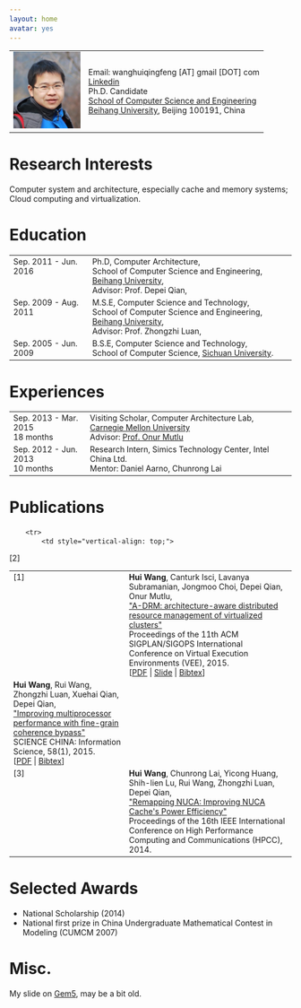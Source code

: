 ```yaml
---
layout: home
avatar: yes
---
```


<table border="0" cellpadding="2" cellspacing="10">
  <tbody>
    <tr>
      <td>
        <img style="width: 120px;" alt="huiwang" src="/files/huiwang.jpg">
      </td>
      <td>
Email: wanghuiqingfeng [AT] gmail [DOT] com<br/>
<a href="http://www.linkedin.com/in/thinkwh">Linkedin</a><br/>
Ph.D. Candidate<br/>
<a href="http://scse.buaa.edu.cn/">School of Computer Science and Engineering</a><br/>
<a href="http://ev.buaa.edu.cn/">Beihang University</a>, Beijing 100191, China
      </td>
    </tr>
  </tbody>
</table>

# Research Interests

Computer system and architecture, especially cache and memory systems; Cloud computing and virtualization.

# Education

<table style="text-align: left;" border="0">
    <tbody>
        <tr>
            <td style="vertical-align: top;">Sep. 2011 - Jun. 2016</td>
            <td style="vertical-align: top;">Ph.D, Computer Architecture,<br>
            School of Computer Science and Engineering,
            <a href="http://ev.buaa.edu.cn/">Beihang University</a>, <br/>
            Advisor: Prof. Depei Qian,<br>
            </td>
        </tr>
        <tr>
            <td style="vertical-align: top;">Sep. 2009 - Aug. 2011</td>
            <td style="vertical-align: top;">M.S.E, Computer Science and Technology,<br>
            School of Computer Science and Engineering,
            <a href="http://ev.buaa.edu.cn/">Beihang University</a>, <br/>
            Advisor: Prof. Zhongzhi Luan,<br>
            </td>
        </tr>
        <tr>
            <td style="vertical-align: top;">Sep. 2005 - Jun. 2009</td>
            <td style="vertical-align: top;">B.S.E, Computer Science and Technology,<br>
            School of Computer Science, 
            <a href="http://www.scu.edu.cn/en/">Sichuan University</a>.<br/>
            </td>
        </tr>
    </tbody>
</table>

# Experiences

<table style="text-align: left;" border="0">
    <tbody>
        <tr>
            <td style="vertical-align: top;">Sep. 2013 - Mar. 2015<br>18 months</td>
            <td style="vertical-align: top;">Visiting Scholar, Computer Architecture Lab, <a href="http://cmu.edu">Carnegie Mellon University</a><br>
            Advisor: <a href="http://users.ece.cmu.edu/~omutlu">Prof. Onur Mutlu</a></td>
        </tr>
        <tr>
            <td style="vertical-align: top;">Sep. 2012 - Jun. 2013<br>10 months</td>
            <td style="vertical-align: top;">Research Intern, Simics Technology Center, Intel China Ltd.<br>
            Mentor: Daniel Aarno, Chunrong Lai</td>
        </tr>
    </tbody>
</table>

# Publications

<table style="text-align: left;" border="0">
    <tbody>
        <tr>
            <td style="vertical-align: top;">
[1]
            </td>
            <td style="vertical-align: top;">
<strong>Hui Wang</strong>, Canturk Isci, Lavanya Subramanian, Jongmoo Choi, Depei Qian, Onur Mutlu,<br>
<a href="http://dl.acm.org/citation.cfm?id=2731202">"A-DRM: architecture-aware distributed resource management of virtualized clusters"</a><br>
Proceedings of the 11th ACM SIGPLAN/SIGOPS International Conference on Virtual Execution Environments (VEE), 2015.<br>
[<a href="/files/adrm-vee2015.pdf">PDF</a> | <a href="/files/adrm-vee2015.pptx">Slide</a> | <a href="/files/adrm-vee2015.bib">Bibtex</a>]
            </td>
        </tr>

        <tr>
            <td style="vertical-align: top;">
[2]
            </td>
            <td style="vertical-align: top;">
<strong>Hui Wang</strong>, Rui Wang, Zhongzhi Luan, Xuehai Qian, Depei Qian,<br> 
<a href="http://link.springer.com/article/10.1007%2Fs11432-014-5175-8">"Improving multiprocessor performance with fine-grain coherence bypass"</a><br>
SCIENCE CHINA: Information Science, 58(1), 2015.<br>
[<a href="/files/coherence-bypass.pdf">PDF</a> | <a href="/files/coherence-bypass.bib">Bibtex</a>]
            	</td>
        </tr>
        <tr>
            <td style="vertical-align: top;">
[3]
            </td>
            <td style="vertical-align: top;">
<strong>Hui Wang</strong>, Chunrong Lai, Yicong Huang, Shih-lien Lu, Rui Wang, Zhongzhi Luan, Depei Qian,<br>
<u>"Remapping NUCA: Improving NUCA Cache's Power Efficiency"</u><br>
Proceedings of the 16th IEEE International Conference on High Performance Computing and Communications (HPCC), 2014.<br>
            </td>
        </tr>
    </tbody>
</table>

# Selected Awards
* National Scholarship (2014)
* National first prize in China Undergraduate Mathematical Contest in Modeling (CUMCM 2007) 

# Misc.
My slide on <a href="/files/gem5_guide.pptx">Gem5</a>, may be a bit old.

